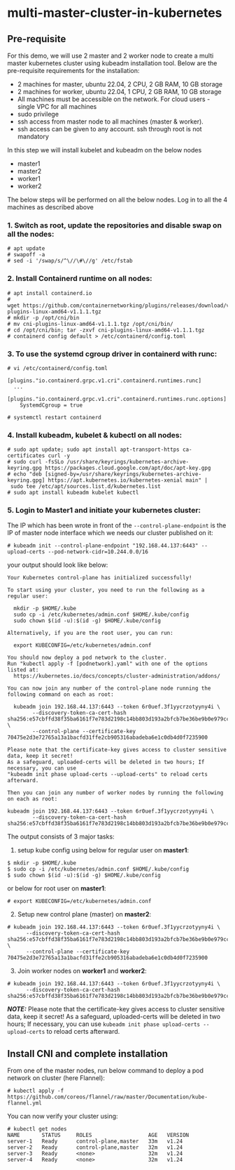 # multi-master-cluster-in-kubernetes

## Pre-requisite
For this demo, we will use 2 master and 2 worker node to create a multi master kubernetes cluster using kubeadm installation tool. Below are the pre-requisite requirements for the installation:

* 2 machines for master, ubuntu 22.04, 2 CPU, 2 GB RAM, 10 GB storage
* 2 machines for worker, ubuntu 22.04, 1 CPU, 2 GB RAM, 10 GB storage
* All machines must be accessible on the network. For cloud users - single VPC for all machines
* sudo privilege
* ssh access from master node to all machines (master & worker).
* ssh access can be given to any account. ssh through root is not mandatory

In this step we will install kubelet and kubeadm on the below nodes

* master1
* master2
* worker1
* worker2

The below steps will be performed on all the below nodes.
Log in to all the 4 machines as described above

### 1. Switch as root, update the repositories and disable swap on all the nodes:
```
# apt update
# swapoff -a 
# sed -i '/swap/s/^\//\#\//g' /etc/fstab
```

### 2. Install Containerd runtime on all nodes:
```
# apt install containerd.io
# wget https://github.com/containernetworking/plugins/releases/download/v1.1.1/cni-plugins-linux-amd64-v1.1.1.tgz
# mkdir -p /opt/cni/bin
# mv cni-plugins-linux-amd64-v1.1.1.tgz /opt/cni/bin/
# cd /opt/cni/bin; tar -zxvf cni-plugins-linux-amd64-v1.1.1.tgz
# containerd config default > /etc/containerd/config.toml
```

### 3. To use the systemd cgroup driver in containerd with runc:
```
# vi /etc/containerd/config.toml

[plugins."io.containerd.grpc.v1.cri".containerd.runtimes.runc]
  ...
  [plugins."io.containerd.grpc.v1.cri".containerd.runtimes.runc.options]
    SystemdCgroup = true

# systemctl restart containerd
```

### 4. Install kubeadm, kubelet & kubectl on all nodes:
```
# sudo apt update; sudo apt install apt-transport-https ca-certificates curl -y
# sudo curl -fsSLo /usr/share/keyrings/kubernetes-archive-keyring.gpg https://packages.cloud.google.com/apt/doc/apt-key.gpg
# echo "deb [signed-by=/usr/share/keyrings/kubernetes-archive-keyring.gpg] https://apt.kubernetes.io/kubernetes-xenial main" | sudo tee /etc/apt/sources.list.d/kubernetes.list
# sudo apt install kubeadm kubelet kubectl
```

### 5. Login to Master1 and initiate your kubernetes cluster:
The IP which has been wrote in front of the ```--control-plane-endpoint``` is the IP of master node interface which we needs our cluster published on it:
```
# kubeadm init --control-plane-endpoint "192.168.44.137:6443" --upload-certs --pod-network-cidr=10.244.0.0/16
```
your output should look like below:
```
Your Kubernetes control-plane has initialized successfully!

To start using your cluster, you need to run the following as a regular user:

  mkdir -p $HOME/.kube
  sudo cp -i /etc/kubernetes/admin.conf $HOME/.kube/config
  sudo chown $(id -u):$(id -g) $HOME/.kube/config

Alternatively, if you are the root user, you can run:

  export KUBECONFIG=/etc/kubernetes/admin.conf

You should now deploy a pod network to the cluster.
Run "kubectl apply -f [podnetwork].yaml" with one of the options listed at:
  https://kubernetes.io/docs/concepts/cluster-administration/addons/

You can now join any number of the control-plane node running the following command on each as root:

  kubeadm join 192.168.44.137:6443 --token 6r0uef.3f1yycrzotyyny4i \
        --discovery-token-ca-cert-hash sha256:e57cbffd38f35ba6161f7e783d2198c14bb803d193a2bfcb7be36be9b0e979cc \
        --control-plane --certificate-key 70475e2d3e72765a13a1bacfd31ffe2cb905316abadeba6e1c0db4d0f7235900

Please note that the certificate-key gives access to cluster sensitive data, keep it secret!
As a safeguard, uploaded-certs will be deleted in two hours; If necessary, you can use
"kubeadm init phase upload-certs --upload-certs" to reload certs afterward.

Then you can join any number of worker nodes by running the following on each as root:

kubeadm join 192.168.44.137:6443 --token 6r0uef.3f1yycrzotyyny4i \
        --discovery-token-ca-cert-hash sha256:e57cbffd38f35ba6161f7e783d2198c14bb803d193a2bfcb7be36be9b0e979cc
```
The output consists of 3 major tasks:
  1. setup kube config using below for regular user on **master1**:
  ```
  $ mkdir -p $HOME/.kube
  $ sudo cp -i /etc/kubernetes/admin.conf $HOME/.kube/config
  $ sudo chown $(id -u):$(id -g) $HOME/.kube/config
  ```
  or below for root user on **master1**:
  ```
  # export KUBECONFIG=/etc/kubernetes/admin.conf
  ```
  
  2. Setup new control plane (master) on **master2**:
  ```
  # kubeadm join 192.168.44.137:6443 --token 6r0uef.3f1yycrzotyyny4i \
        --discovery-token-ca-cert-hash sha256:e57cbffd38f35ba6161f7e783d2198c14bb803d193a2bfcb7be36be9b0e979cc \
        --control-plane --certificate-key 70475e2d3e72765a13a1bacfd31ffe2cb905316abadeba6e1c0db4d0f7235900
  ```
  
  3. Join worker nodes on **worker1** and **worker2**:
  ```
  # kubeadm join 192.168.44.137:6443 --token 6r0uef.3f1yycrzotyyny4i \
        --discovery-token-ca-cert-hash sha256:e57cbffd38f35ba6161f7e783d2198c14bb803d193a2bfcb7be36be9b0e979cc
  ```
 
  ***NOTE:***
  Please note that the certificate-key gives access to cluster sensitive data, keep it secret!
  As a safeguard, uploaded-certs will be deleted in two hours; If necessary, you can use
  ```kubeadm init phase upload-certs --upload-certs``` to reload certs afterward.
  
## Install CNI and complete installation
From one of the master nodes, run below command to deploy a pod network on cluster (here Flannel):
```
# kubectl apply -f https://github.com/coreos/flannel/raw/master/Documentation/kube-flannel.yml
```

You can now verify your cluster using:
```
# kubectl get nodes
NAME       STATUS     ROLES                  AGE   VERSION
server-1   Ready      control-plane,master   33m   v1.24
server-2   Ready      control-plane,master   32m   v1.24
server-3   Ready      <none>                 32m   v1.24
server-4   Ready      <none>                 32m   v1.24
```
